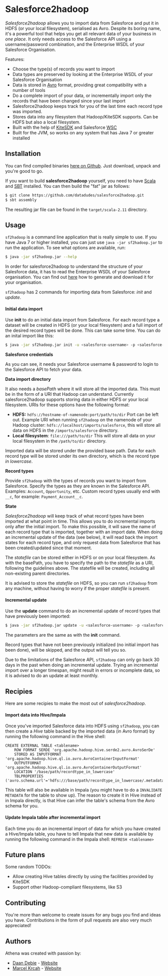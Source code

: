 Salesforce2hadoop
=================

_Salesforce2hadoop_ allows you to import data from Salesforce and put it in HDFS (or your local filesystem), serialised as 
Avro. Despite its boring name, it's a powerful tool that helps you get all relevant data of your business in _one place_. 
It only needs access to the Salesforce API using a username/password combination, and the Enterprise WSDL of your 
Salesforce Organisation.

Features:

- Choose the type(s) of records you want to import
- Data types are preserved by looking at the Enterprise WSDL of your Salesforce Organisation
- Data is stored in [Avro](https://avro.apache.org/docs/current/) format, providing great compatibility with a number of tools
- Do a complete import of your data, or incrementally import only the records that have been changed since your last import
- Salesforce2hadoop keeps track for you of the last time each record type was imported.
- Stores data into any filesystem that Hadoop/KiteSDK supports. Can be HDFS but also a local filesystem.
- Built with the help of [KiteSDK](http://kitesdk.org/) and Salesforce [WSC](https://github.com/forcedotcom/wsc)
- Built for the JVM, so works on any system that has Java 7 or greater installed

## Installation

You can find compiled binaries [here on Github](https://github.com/datadudes/salesforce2hadoop/releases). Just download, 
unpack and you're good to go.

If you want to build **salesforce2hadoop** yourself, you need to have [Scala](http://www.scala-lang.org/download/install.html) 
and [SBT](http://www.scala-sbt.org/release/tutorial/Setup.html) installed. You can then build the "fat" jar as follows:

```bash
$ git clone https://github.com/datadudes/salesforce2hadoop.git
$ sbt assembly
```

The resulting jar file can be found in the `target/scala-2.11` directory.

## Usage

`sf2hadoop` is a command line application that is really simple to use. If you have Java 7 or higher installed, you 
can just use `java -jar sf2hadoop.jar` to run the application. To see what options are available, run:

```bash
$ java -jar sf2hadoop.jar --help
```

In order for salesforce2hadoop to understand the structure of your Salesforce data, it has to read the Enterprise WSDL 
of your Salesforce organisation. You can find out [here](https://developer.salesforce.com/docs/atlas.en-us.api.meta/api/sforce_api_quickstart_steps_generate_wsdl.htm) 
how to generate and download it for your organisation.

`sf2hadoop` has 2 commands for importing data from Salesforce: _init_ and _update_.

#### Initial data import

Use **init** to do an initial data import from Salesforce. For each record type a dataset will be created in HDFS 
(or your local filesystem) and a full import of the desired record types will be done. This can take some time. You can 
do an inital import like this:

```bash
$ java -jar sf2hadoop.jar init -u <salesforce-username> -p <salesforce-password> -b /base/path -w /path/to/enterprise.wsdl -s /path/to/state-file recordtype1 recordtype2 ...
```

**Salesforce credentials**

As you can see, it needs your Salesforce username & password to login to the Salesforce API to fetch your data. 

**Data import directory**

It also needs a _basePath_ where it will store all the imported data. This must be in the form of a URI that Hadoop can 
understand. Currently salesforce2hadoop supports storing data in either HDFS or your local filesystem. URIs for these 
options have the following format:

- **HDFS:** `hdfs://hostname-of-namenode:port/path/to/dir` Port can be left out. Example URI when running `sf2hadoop` on 
the namenode of your Hadoop cluster: `hdfs://localhost/imports/salesforce`, this will store all data on HDFS in the 
`/imports/salesforce` directory.
- **Local filesystem**: `file:///path/to/dir` This will store all data on your local filesystem in the `/path/to/dir` directory.

Imported data will be stored under the provided base path. Data for each record type will be stored under its own 
directory, which is the record type _in lowercase_.

**Record types**

Provide `sf2hadoop` with the types of records you want to import from Salesforce. Specify the types as they are known in 
the Salesforce API. Examples: `Account`, `Opportunity`, etc. Custom record types usually end with `__c`, for example: 
`Payment_Account__c`.

**State**

_Salesforce2hadoop_ will keep track of what record types have been imported at what point in time. This allows you to do 
incremental imports only after the initial import. To make this possible, it will save the name of each record type that 
is imported, together with an import date. When doing an incremental update of the data (see below), it will read back 
the import states for each record type, and only request data from Salesforce that has been created/updated since that 
moment.

The _statefile_ can be stored either in HDFS or on your local filesystem. As with the basePath, you have to specify the 
path to the _statefile_ as a URI, following the guidelines above. The statefile will be created, including all non-existing 
parent directories.

It is advised to store the _statefile_ on HDFS, so you can run `sf2hadoop` from any machine, without having to worry if 
the proper _statefile_ is present.

#### Incremental update

Use the **update** command to do an incremental update of record types that have previously been imported:

```bash
$ java -jar sf2hadoop.jar update -u <salesforce-username> -p <salesforce-password> -b /base/path -w /path/to/enterprise.wsdl -s /path/to/state-file recordtype1 recordtype2 ...
```

The parameters are the same as with the **init** command.

Record types that have not been previously initialized (no initial import has been done), will be skipped, and the output 
will tell you so.

Due to the limitations of the Salesforce API, `sf2hadoop` can only go back 30 days in the past when doing an incremental 
update. Trying an incremental import over a longer timespan, might result in errors or incomplete data, so it is advised 
to do an update at least monthly.

## Recipies

Here are some recipies to make the most out of _salesforce2hadoop_.

#### Import data into Hive/Impala

Once you've imported Salesforce data into HDFS using `sf2hadoop`, you can then create a _Hive_ table backed by the 
imported data (in Avro format) by running the following command in the Hive shell:

```
CREATE EXTERNAL TABLE <tablename>
    ROW FORMAT SERDE 'org.apache.hadoop.hive.serde2.avro.AvroSerDe'
    STORED AS INPUTFORMAT 'org.apache.hadoop.hive.ql.io.avro.AvroContainerInputFormat'
    OUTPUTFORMAT 'org.apache.hadoop.hive.ql.io.avro.AvroContainerOutputFormat'
    LOCATION '/base/path/recordtype_in_lowercase'
    TBLPROPERTIES ('avro.schema.url'='hdfs:///base/path/recordtype_in_lowercase/.metadata/schema.avsc');
```

This table will also be available in Impala (you might have to do a `INVALIDATE METADATA` for the table to show up). 
The reason to create it in Hive instead of in Impala directly, is that Hive can infer the table's schema from the Avro 
schema for you.

#### Update Impala table after incremental import

Each time you do an incremental import of data for which you have created a Hive/Impala table, you have to tell Impala 
that new data is available by running the following command in the Impala shell: `REFRESH <tablename>`

## Future plans

Some random TODOs:

- Allow creating Hive tables directly by using the facilities provided by KiteSDK
- Support other Hadoop-compliant filesystems, like S3

## Contributing

You're more than welcome to create issues for any bugs you find and ideas you have. Contributions in the form of pull 
requests are also very much appreciated!

## Authors

Athena was created with passion by:

- [Daan Debie](https://github.com/DandyDev) - [Website](http://dandydev.net/)
- [Marcel Krcah](https://github.com/mkrcah) - [Website](http://marcelkrcah.net/)